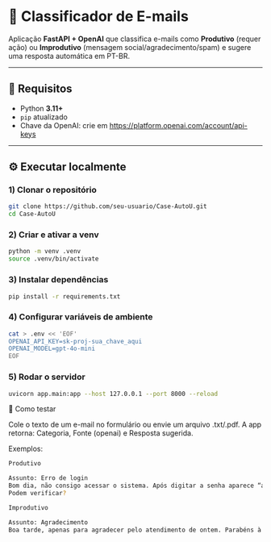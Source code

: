 # 📧 Classificador de E-mails

Aplicação **FastAPI + OpenAI** que classifica e-mails como **Produtivo** (requer ação) ou **Improdutivo** (mensagem social/agradecimento/spam) e sugere uma resposta automática em PT-BR.

---

## 🚀 Requisitos

- Python **3.11+**
- `pip` atualizado
- Chave da OpenAI: crie em https://platform.openai.com/account/api-keys

---

## ⚙️ Executar localmente

### 1) Clonar o repositório
```bash
git clone https://github.com/seu-usuario/Case-AutoU.git
cd Case-AutoU
``` 

### 2) Criar e ativar a venv
```bash
python -m venv .venv
source .venv/bin/activate
```

### 3) Instalar dependências
```bash
pip install -r requirements.txt

```

### 4) Configurar variáveis de ambiente
```bash
cat > .env << 'EOF'
OPENAI_API_KEY=sk-proj-sua_chave_aqui
OPENAI_MODEL=gpt-4o-mini
EOF

```

### 5) Rodar o servidor
```bash
uvicorn app.main:app --host 127.0.0.1 --port 8000 --reload


```

🧪 Como testar

Cole o texto de um e-mail no formulário ou envie um arquivo .txt/.pdf.
A app retorna: Categoria, Fonte (openai) e Resposta sugerida.

Exemplos:
```bash
Produtivo

Assunto: Erro de login
Bom dia, não consigo acessar o sistema. Após digitar a senha aparece “acesso negado”.
Podem verificar?
```
```bash
Improdutivo

Assunto: Agradecimento
Boa tarde, apenas para agradecer pelo atendimento de ontem. Parabéns à equipe!
```